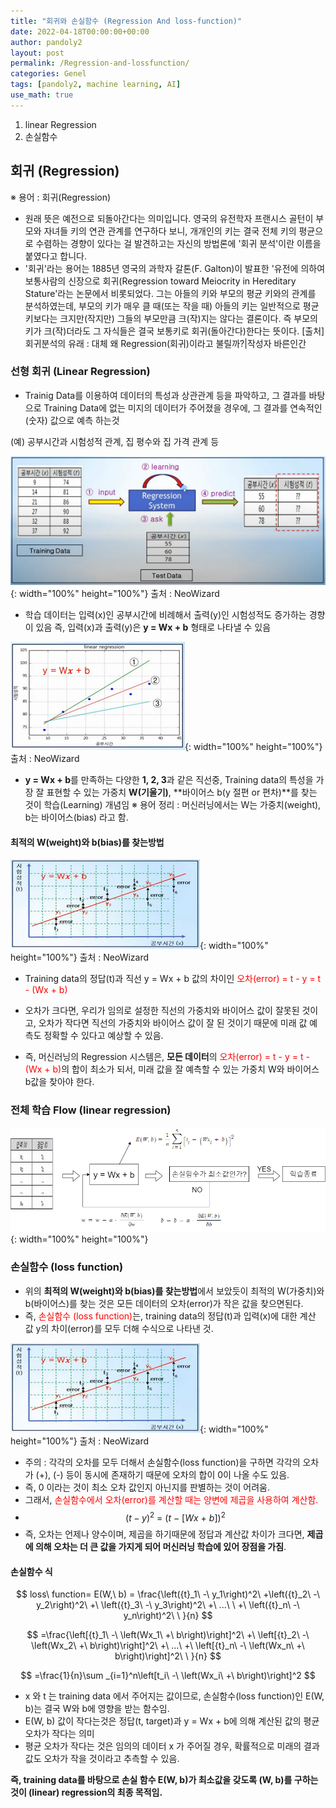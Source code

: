 ```yaml
---
title: "회귀와 손실함수 (Regression And loss-function)"
date: 2022-04-18T00:00:00+00:00
author: pandoly2
layout: post
permalink: /Regression-and-lossfunction/
categories: Genel
tags: [pandoly2, machine learning, AI]
use_math: true
---
```


1. linear Regression
2. 손실함수

## 회귀 (Regression)
※ 용어 :  회귀(Regression)
 - 원래 뜻은 예전으로 되돌아간다는 의미입니다. 영국의 유전학자 프랜시스 골턴이 부모와 자녀들 키의 연관 관계를 연구하다 보니, 개개인의 키는 결국 전체 키의 평균으로 수렴하는 경향이 있다는 걸 발견하고는 자신의 방법론에 '회귀 분석'이란 이름을 붙였다고 합니다. 
 - '회귀'라는 용어는 1885년 영국의 과학자 갈톤(F. Galton)이 발표한 '유전에 의하여 보통사람의 신장으로 회귀(Regression toward Meiocrity in Hereditary Stature'라는 논문에서 비롯되었다. 그는 아들의 키와 부모의 평균 키와의 관계를 분석하였는데, 부모의 키가 매우 클 때(또는 작을 때) 아들의 키는 일반적으로 평균키보다는 크지만(작지만) 그들의 부모만큼 크(작)지는 않다는 결론이다. 즉 부모의 키가 크(작)더라도 그 자식들은 결국 보통키로 회귀(돌아간다)한다는 뜻이다.
[출처] 회귀분석의 유래 : 대체 왜 Regression(회귀)이라고 불릴까?|작성자 바른인간


### 선형 회귀 (Linear Regression)
 - Trainig Data를 이용하여 데이터의 특성과 상관관계 등을 파악하고, 그 결과를 바탕으로 Training Data에 없는 미지의 데이터가 주어졌을 경우에, 그 결과를 연속적인 (숫자) 값으로 예측 하는것   

(예) 공부시간과 시험성적 관계, 집 평수와 집 가격 관계 등

![linearRegression_01](/assets/images/blog_images/Regression/linearRegression_01.PNG){: width="100%" height="100%"}
출처 : NeoWizard

 - 학습 데이터는 입력(x)인 공부시간에 비례해서 출력(y)인 시험성적도 증가하는 경향이 있음
   즉, 입력(x)과 출력(y)은 **y = Wx + b** 형태로 나타낼 수 있음

![linearRegression_01](/assets/images/blog_images/Regression/linearRegression_02.PNG){: width="100%" height="100%"}
출처 : NeoWizard

  - **y = Wx + b**를 만족하는 다양한 **1, 2, 3**과 같은 직선중, Training data의 특성을 가장 잘 표현할 수 있는 가중치 **W(기울기)**, **바이어스 b(y 절편 or 편차)**를 찾는 것이 학습(Learning) 개념임
※ 용어 정리 : 머신러닝에서는 W는 가중치(weight), b는 바이어스(bias) 라고 함. 

#### 최적의 W(weight)와 b(bias)를 찾는방법
![linearRegression_01](/assets/images/blog_images/Regression/linearRegression_03.PNG){: width="100%" height="100%"}
출처 : NeoWizard

 - Training data의 정답(t)과 직선 y = Wx + b 값의 차이인 <font color = red> 오차(error) = t - y = t - (Wx + b)</font>
 - 오차가 크다면, 우리가 임의로 설정한 직선의 가중치와 바이어스 값이 잘못된 것이고, 오차가 작다면 직선의 가중치와 바이어스 값이 잘 된 것이기 때문에 미래 값 예측도 정확할 수 있다고 예상할 수 있음.

 - 즉, 머신러닝의 Regression 시스템은, **모든 데이터**의 <font color = red> 오차(error) = t - y = t - (Wx + b)</font>의 합이 최소가 되서, 미래 값을 잘 예측할 수 있는 가중치 W와 바이어스 b값을 찾아야 한다.

### 전체 학습 Flow (linear regression)
![gradient_flow](/assets/images/blog_images/Gradient/Gradient_decent_flow(linear_regression).png){: width="100%" height="100%"}


### 손실함수 (loss function)
- 위의 **최적의 W(weight)와 b(bias)를 찾는방법**에서 보았듯이 최적의 W(가중치)와 b(바이어스)를 찾는 것은 모든 데이터의 오차(error)가 작은 값을 찾으면된다.
- 즉, <font color=red>손실함수 (loss function)</font>는, training data의 정답(t)과 입력(x)에 대한 계산 값 y의 차이(error)를 모두 더해 수식으로 나타낸 것.

![linearRegression_01](/assets/images/blog_images/Regression/linearRegression_03.PNG){: width="100%" height="100%"}
출처 : NeoWizard

 - 주의 : 각각의 오차를 모두 더해서 손실함수(loss function)을 구하면 각각의 오차가 (+), (-) 등이 동시에 존재하기 때문에 오차의 합이 0이 나올 수도 있음.
 - 즉, 0 이라는 것이 최소 오차 값인지 아닌지를 판별하는 것이 어려움.
 - 그래서, <font color=red>손실함수에서 오차(error)를 계산할 때는 양변에 제곱을 사용하여 계산함.</font>
 - $$
{\left(t-y\right)}^2\ =\ {\left(t\ -\ {\left[Wx\ +\ b\right]}\right)}^2
 $$
 - 즉, 오차는 언제나 양수이며, 제곱을 하기때문에 정답과 계산값 차이가 크다면, **제곱에 의해 오차는 더 큰 값을 가지게 되어 머신러닝 학습에 있어 장점을 가짐**.

#### 손실함수 식

$$
loss\ function= E(W,\ b) = \frac{\left({t}_1\ -\ y_1\right)^2\ +\left({t}_2\ -\ y_2\right)^2\ +\ \left({t}_3\ -\ y_3\right)^2\ +\ ...\ \ +\ \left({t}_n\ -\ y_n\right)^2\ \ }{n}
$$   
   
$$
=\frac{\left[{t}_1\ -\ \left(Wx_1\ +\ b\right)\right]^2\ +\ \left[{t}_2\ -\ \left(Wx_2\ +\ b\right)\right]^2\ +\ ...\ +\ \left[{t}_n\ -\ \left(Wx_n\ +\ b\right)\right]^2\ \ }{n}
$$
   
$$
=\frac{1}{n}\sum _{i=1}^n\left[t_i\ -\ \left(Wx_i\ +\ b\right)\right]^2
$$
   
 - x 와 t 는 training data 에서 주어지는 값이므로, 손실함수(loss function)인 E(W, b)는 결국 W와 b에 영향을 받는 함수임.
 - E(W, b) 값이 작다는것은 정답(t, target)과 y = Wx + b에 의해 계산된 값의 평균 오차가 작다는 의미
 - 평균 오차가 작다는 것은 임의의 데이터 x 가 주어질 경우, 확률적으로 미래의 결과값도 오차가 작을 것이라고 추측할 수 있음.

 **즉, training data를 바탕으로 손실 함수 E(W, b)가 최소값을 갖도록 (W, b)를 구하는 것이 (linear) regression의 최종 목적임.**














